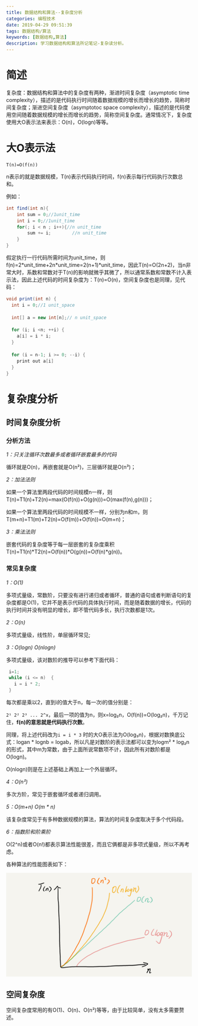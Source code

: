 ```yaml
---
title: 数据结构和算法--复杂度分析
categories: 编程技术
date: 2019-04-29 09:51:39
tags: 数据结构/算法
keywords: [数据结构,算法]
description: 学习数据结构和算法所记笔记-复杂读分析。
---
```


# 简述

复杂度：数据结构和算法中的复杂度有两种，渐进时间复杂度（asymptotic time complexity），描述的是代码执行时间随着数据规模的增长而增长的趋势，简称时间复杂度；渐进空间复杂度（asymptotoc space complexity），描述的是代码使用空间随着数据规模的增长而增长的趋势，简称空间复杂度。通常情况下，复杂度使用大O表示法来表示：O(n)，O(logn)等等。

<!--more-->

# 大O表示法

    T(n)=O(f(n))

n表示的就是数据规模，T(n)表示代码执行时间，f(n)表示每行代码执行次数总和。

例如：

```java
int find(int n){
    int sum = 0;//1unit_time
    int i = 0;//1unit_time
    for(; i < n ; i++){//n unit_time
        sum += i;        //n unit_time
    }
}
```

假定执行一行代码所需时间为unit_time，则f(n)=2\*unit_time+2n\*unit_time=2(n+1)*unit_time，因此T(n)=O(2n+2)，当n非常大时，系数和常数对于T(n)的影响就微乎其微了，所以通常系数和常数不计入表示法，因此上述代码的时间复杂度为：T(n)=O(n)，空间复杂度也是同理，见代码：

```java
void print(int n) {
  int i = 0;//1 unit_space

  int[] a = new int[n];// n unit_space

  for (i; i <n; ++i) {
    a[i] = i * i;
  }

  for (i = n-1; i >= 0; --i) {
    print out a[i]
  }
}
```

# 复杂度分析

## 时间复杂度分析

### 分析方法

*1：只关注循环次数最多或者循环嵌套最多的代码*

循环就是O(n)，再嵌套就是O(n²)，三层循环就是O(n³)；

*2：加法法则*

如果一个算法里两段代码的时间规模n一样，则T(n)=T1(n)+T2(n)=max(O(f(n))+O(g(n)))=O(max(f(n),g(n)))；

如果一个算法里两段代码的时间规模不一样，分别为n和m，则T(m+n)=T1(m)+T2(n)=O(f(m))+O(f(n))=O(m+n)；

*3：乘法法则*

嵌套代码的复杂度等于每一层嵌套的复杂度乘积T(n)=T1(n)\*T2(n)=O(f(n))\*O(g(n))=O(f(n)\*g(n))。

### 常见复杂度

*1：O(1)*

多项式量级，常数阶，只要没有进行递归或者循环，普通的语句或者判断语句的复杂度都是O(1)，它并不是表示代码的具体执行时间，而是随着数据的增长，代码的执行时间并没有明显的增长，即不管代码多长，执行次数都是1次。

*2：O(n)*

多项式量级，线性阶，单层循环常见;

*3：O(logn) O(nlogn)*

多项式量级，该对数阶的推导可以参考下面代码：

```java
 i=1;
 while (i <= n)  {
   i = i * 2;
 }
```

每次都是乘以2，直到i的值大于n，每一次i的值分别是：

`2¹ 2² 2³ ... 2^x`，最后一项的值为n，则x=log₂n，O(f(n))=O(log₂n)，千万记住，**f(n)的意思就是代码执行次数**。

同理，将上述代码改为`i = i * 3` 时的大O表示法为O(log₃n)，根据对数换底公式：logan \* lognb = logab，所以凡是对数阶的表示法都可以变为logm² \* log₂n的形式，其中m为常数，由于上面所说常数项不计，因此所有对数阶都是O(logn)。

O(nlogn)则是在上述基础上再加上一个外层循环。

*4：O(n²)*

多次方阶，常见于嵌套循环或者递归调用。

*5：O(m+n)  O(m * n)*

该复杂度常见于有多种数据规模的算法，算法的时间复杂度取决于多个代码段。

*6：指数阶和阶乘阶*

O(2^n)或者O(n!)都表示算法性能很差，而且它俩都是非多项式量级，所以不再考虑。

各种算法的性能图表如下：

![数据结构和算法-复杂度分析\497a3f120b7debee07dc0d03984faf04](数据结构和算法-复杂度分析\497a3f120b7debee07dc0d03984faf04.jpg)

## 空间复杂度

空间复杂度常用的有O(1)、O(n)、O(n²)等等，由于比较简单，没有太多需要赘述。


